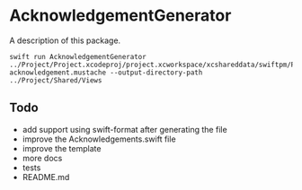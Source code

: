 # AcknowledgementGenerator

A description of this package.

```
swift run AcknowledgementGenerator ../Project/Project.xcodeproj/project.xcworkspace/xcshareddata/swiftpm/Package.resolved acknowledgement.mustache --output-directory-path ../Project/Shared/Views
```

## Todo

- add support using swift-format after generating the file
- improve the Acknowledgements.swift file
- improve the template
- more docs
- tests
- README.md
